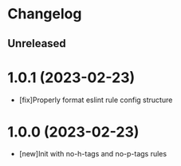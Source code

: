 # Changelog

## Unreleased

# 1.0.1 (2023-02-23)

- [fix]Properly format eslint rule config structure

# 1.0.0 (2023-02-23)

- [new]Init with no-h-tags and no-p-tags rules

